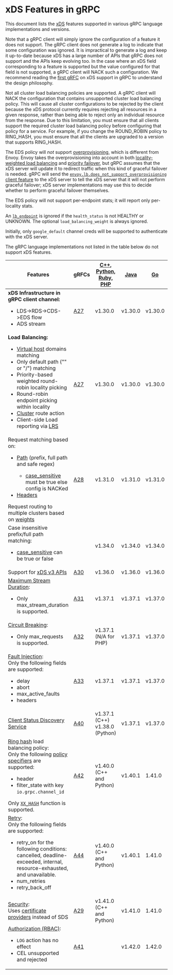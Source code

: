 # xDS Features in gRPC

This document lists the [xDS](https://github.com/envoyproxy/data-plane-api/tree/master/envoy/api/v2)
features supported in various gRPC language implementations and versions.

Note that a gRPC client will simply ignore the configuration of a feature it
does not support. The gRPC client does not generate a log
to indicate that some configuration was ignored. It is impractical to generate
a log and keep it up-to-date because xDS has a large number of APIs that gRPC
does not support and the APIs keep evolving too. In the case where an xDS
field corresponding to a feature is supported but the value configured for
that field is not supported, a gRPC client will NACK such a configuration.
We recommend reading the
[first gRFC](https://github.com/grpc/proposal/blob/master/A27-xds-global-load-balancing.md)
on xDS support in gRPC to understand the design philosophy.

Not all cluster load balancing policies are supported. A gRPC client will
NACK the configuration that contains unsupported cluster load balancing
policy. This will cause all cluster configurations to be rejected by the
client because the xDS protocol currently requires rejecting all resources in
a given response, rather than being able to reject only an individual resource
from the response. Due to this limitation, you must ensure that all clients
support the required cluster load balancing policy before configuring that
policy for a service. For example, if you change the ROUND_ROBIN policy to
RING_HASH, you must ensure that all the clients are upgraded to a version that
supports RING_HASH.

The EDS policy will *not* support
[overprovisioning](https://www.envoyproxy.io/docs/envoy/latest/intro/arch_overview/upstream/load_balancing/overprovisioning),
which is different from Envoy.  Envoy takes the overprovisioning into
account in both [locality-weighted load balancing](https://www.envoyproxy.io/docs/envoy/latest/intro/arch_overview/upstream/load_balancing/locality_weight)
and [priority failover](https://www.envoyproxy.io/docs/envoy/latest/intro/arch_overview/upstream/load_balancing/priority),
but gRPC assumes that the xDS server will update it to redirect traffic
when this kind of graceful failover is needed.  gRPC will send the
[`envoy.lb.does_not_support_overprovisioning` client
feature](https://github.com/envoyproxy/envoy/pull/10136) to the xDS
server to tell the xDS server that it will not perform graceful failover;
xDS server implementations may use this to decide whether to perform
graceful failover themselves.

The EDS policy will not support per-endpoint stats; it will report only
per-locality stats.

An [`lb_endpoint`](https://github.com/envoyproxy/envoy/blob/12a4bc430eaf440ceb0d11286cfbd4c16b79cdd1/api/envoy/api/v2/endpoint/endpoint_components.proto#L72)
is ignored if the `health_status` is not HEALTHY or UNKNOWN.
The optional `load_balancing_weight` is always ignored.

Initially, only `google_default` channel creds will be supported
to authenticate with the xDS server.

The gRPC language implementations not listed in the table below do not support
xDS features.

Features | gRFCs  | [C++, Python,<br> Ruby, PHP](https://github.com/grpc/grpc/releases) | [Java](https://github.com/grpc/grpc-java/releases) | [Go](https://github.com/grpc/grpc-go/releases) | [Node](https://github.com/grpc/grpc-node/releases)
---------|--------|--------------|------|------|------
**xDS Infrastructure in gRPC client channel:**<ul><li>LDS->RDS->CDS->EDS flow</li><li>ADS stream</li></ul> | [A27](https://github.com/grpc/proposal/blob/master/A27-xds-global-load-balancing.md) | v1.30.0  | v1.30.0 | v1.30.0 | v1.2.0 |
**Load Balancing:**<ul><li>[Virtual host](https://www.envoyproxy.io/docs/envoy/latest/api-v2/api/v2/route/route_components.proto#route-virtualhost) domains matching</li><li>Only default path ("" or "/") matching</li><li>Priority-based weighted round-robin locality picking</li><li>Round-robin endpoint picking within locality</li><li>[Cluster](https://www.envoyproxy.io/docs/envoy/latest/api-v2/api/v2/route/route_components.proto#envoy-api-msg-route-routeaction) route action</li><li>Client-side Load reporting via [LRS](https://github.com/envoyproxy/data-plane-api/blob/master/envoy/service/load_stats/v2/lrs.proto)</li></ul> | [A27](https://github.com/grpc/proposal/blob/master/A27-xds-global-load-balancing.md) | v1.30.0  | v1.30.0 | v1.30.0 | v1.2.0 |
Request matching based on:<ul><li>[Path](https://www.envoyproxy.io/docs/envoy/latest/api-v2/api/v2/route/route_components.proto#route-routematch) (prefix, full path and safe regex)</li><ul><li>[case_sensitive](https://www.envoyproxy.io/docs/envoy/latest/api-v2/api/v2/route/route_components.proto#route-routematch) must be true else config is NACKed</li></ul><li>[Headers](https://www.envoyproxy.io/docs/envoy/latest/api-v2/api/v2/route/route_components.proto#route-headermatcher)</li></ul>Request routing to multiple clusters based on [weights](https://www.envoyproxy.io/docs/envoy/latest/api-v2/api/v2/route/route_components.proto#route-weightedcluster) | [A28](https://github.com/grpc/proposal/blob/master/A28-xds-traffic-splitting-and-routing.md) | v1.31.0 | v1.31.0 | v1.31.0 | v1.3.0 |
Case insensitive prefix/full path matching:<ul><li>[case_sensitive](https://www.envoyproxy.io/docs/envoy/latest/api-v2/api/v2/route/route_components.proto#route-routematch) can be true or false</li></ul> | | v1.34.0 | v1.34.0 | v1.34.0 | v1.3.0 |
Support for [xDS v3 APIs](https://www.envoyproxy.io/docs/envoy/latest/api-v3/api) | [A30](https://github.com/grpc/proposal/blob/master/A30-xds-v3.md) | v1.36.0 | v1.36.0 | v1.36.0 | v1.4.0 |
[Maximum Stream Duration](https://www.envoyproxy.io/docs/envoy/latest/api-v3/config/route/v3/route_components.proto#config-route-v3-routeaction-maxstreamduration):<ul><li>Only max_stream_duration is supported.</li></ul> | [A31](https://github.com/grpc/proposal/blob/master/A31-xds-timeout-support-and-config-selector.md) | v1.37.1  | v1.37.1 | v1.37.0 | v1.4.0 |
[Circuit Breaking](https://www.envoyproxy.io/docs/envoy/latest/api-v3/config/cluster/v3/circuit_breaker.proto):<ul><li>Only max_requests is supported.</li></ul> | [A32](https://github.com/grpc/proposal/blob/master/A32-xds-circuit-breaking.md) | v1.37.1 (N/A for PHP) | v1.37.1 | v1.37.0 | v1.4.0 |
[Fault Injection](https://www.envoyproxy.io/docs/envoy/latest/api-v3/extensions/filters/http/fault/v3/fault.proto):<br> Only the following fields are supported:<ul><li>delay</li><li>abort</li><li>max_active_faults</li><li>headers</li></ul> | [A33](https://github.com/grpc/proposal/blob/master/A33-Fault-Injection.md) | v1.37.1  | v1.37.1 | v1.37.0 | v1.4.0 |
[Client Status Discovery Service](https://github.com/envoyproxy/envoy/blob/main/api/envoy/service/status/v3/csds.proto) | [A40](https://github.com/grpc/proposal/blob/master/A40-csds-support.md) | v1.37.1 (C++)<br>v1.38.0 (Python)  | v1.37.1 | v1.37.0 | |
[Ring hash](https://www.envoyproxy.io/docs/envoy/latest/intro/arch_overview/upstream/load_balancing/load_balancers#ring-hash) load balancing policy:<br> Only the following [policy specifiers](https://github.com/envoyproxy/envoy/blob/2443032526cf6e50d63d35770df9473dd0460fc0/api/envoy/config/route/v3/route_components.proto#L706) are supported:<ul><li>header</li><li>filter_state with key `io.grpc.channel_id`</li></ul>Only [`XX_HASH`](https://github.com/envoyproxy/envoy/blob/2443032526cf6e50d63d35770df9473dd0460fc0/api/envoy/config/cluster/v3/cluster.proto#L383) function is supported. | [A42](https://github.com/grpc/proposal/blob/master/A42-xds-ring-hash-lb-policy.md) | v1.40.0<br>(C++ and Python) | v1.40.1 | 1.41.0 | |
[Retry](https://www.envoyproxy.io/docs/envoy/latest/api-v3/config/route/v3/route_components.proto#envoy-v3-api-msg-config-route-v3-retrypolicy):<br>Only the following fields are supported:<ul><li>retry_on for the following conditions: cancelled, deadline-exceeded, internal, resource-exhausted, and unavailable.</li><li>num_retries</li><li>retry_back_off</li></ul> | [A44](https://github.com/grpc/proposal/blob/master/A44-xds-retry.md) | v1.40.0<br>(C++ and Python) | v1.40.1 | 1.41.0 | |
[Security](https://www.envoyproxy.io/docs/envoy/latest/configuration/security/security):<br>Uses [certificate providers](https://github.com/grpc/proposal/blob/master/A29-xds-tls-security.md#certificate-provider-plugin-framework) instead of SDS | [A29](https://github.com/grpc/proposal/blob/master/A29-xds-tls-security.md) | v1.41.0<br>(C++ and Python) | v1.41.0 | 1.41.0 | |
[Authorization (RBAC)](https://www.envoyproxy.io/docs/envoy/latest/api-v3/extensions/filters/http/rbac/v3/rbac.proto):<br><ul><li>`LOG` action has no effect<li>CEL unsupported and rejected</ul> | [A41](https://github.com/grpc/proposal/blob/master/A41-xds-rbac.md) | | v1.42.0 | 1.42.0 | |
